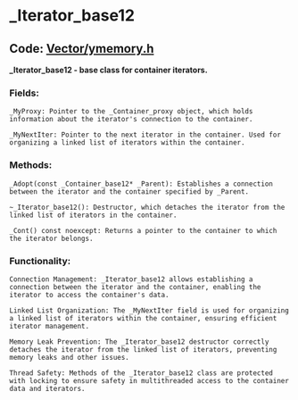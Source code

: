 
# _Iterator_base12

## **Code:** [Vector/ymemory.h](../Vector/ymemory.h#L135)
**_Iterator_base12 - base class for container iterators.**

### Fields:
    _MyProxy: Pointer to the _Container_proxy object, which holds information about the iterator's connection to the container.

    _MyNextIter: Pointer to the next iterator in the container. Used for organizing a linked list of iterators within the container.

### Methods:
    _Adopt(const _Container_base12* _Parent): Establishes a connection between the iterator and the container specified by _Parent.

    ~_Iterator_base12(): Destructor, which detaches the iterator from the linked list of iterators in the container.

    _Cont() const noexcept: Returns a pointer to the container to which the iterator belongs.

### Functionality:
    Connection Management: _Iterator_base12 allows establishing a connection between the iterator and the container, enabling the iterator to access the container's data.

    Linked List Organization: The _MyNextIter field is used for organizing a linked list of iterators within the container, ensuring efficient iterator management.

    Memory Leak Prevention: The _Iterator_base12 destructor correctly detaches the iterator from the linked list of iterators, preventing memory leaks and other issues.

    Thread Safety: Methods of the _Iterator_base12 class are protected with locking to ensure safety in multithreaded access to the container data and iterators.